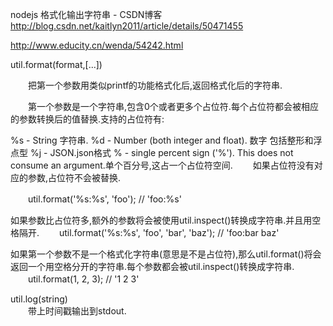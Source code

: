 

nodejs 格式化输出字符串 - CSDN博客 http://blog.csdn.net/kaitlyn2011/article/details/50471455

http://www.educity.cn/wenda/54242.html

util.format(format,[...])

　　把第一个参数用类似printf的功能格式化后,返回格式化后的字符串.

　　第一个参数是一个字符串,包含0个或者更多个占位符.每个占位符都会被相应的参数转换后的值替换.支持的占位符有:

%s - String 字符串.
%d - Number (both integer and float). 数字 包括整形和浮点型
%j - JSON.json格式
% - single percent sign ('%'). This does not consume an argument.单个百分号,这占一个占位符空间.
　　如果占位符没有对应的参数,占位符不会被替换.

　　util.format('%s:%s', 'foo'); // 'foo:%s'

如果参数比占位符多,额外的参数将会被使用util.inspect()转换成字符串.并且用空格隔开.
　　util.format('%s:%s', 'foo', 'bar', 'baz'); // 'foo:bar baz'

如果第一个参数不是一个格式化字符串(意思是不是占位符),那么util.format()将会返回一个用空格分开的字符串.每个参数都会被util.inspect()转换成字符串.
　　util.format(1, 2, 3); // '1 2 3'

util.log(string)    
　　带上时间戳输出到stdout.